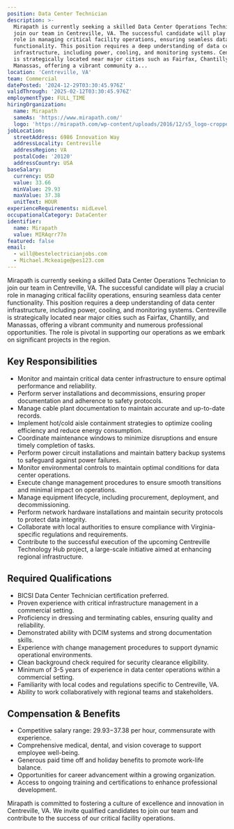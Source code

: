 ```yaml
---
position: Data Center Technician
description: >-
  Mirapath is currently seeking a skilled Data Center Operations Technician to
  join our team in Centreville, VA. The successful candidate will play a crucial
  role in managing critical facility operations, ensuring seamless data center
  functionality. This position requires a deep understanding of data center
  infrastructure, including power, cooling, and monitoring systems. Centreville
  is strategically located near major cities such as Fairfax, Chantilly, and
  Manassas, offering a vibrant community a...
location: 'Centreville, VA'
team: Commercial
datePosted: '2024-12-29T03:30:45.976Z'
validThrough: '2025-02-12T03:30:45.976Z'
employmentType: FULL_TIME
hiringOrganization:
  name: Mirapath
  sameAs: 'https://www.mirapath.com/'
  logo: 'https://mirapath.com/wp-content/uploads/2016/12/s5_logo-cropped.png'
jobLocation:
  streetAddress: 6986 Innovation Way
  addressLocality: Centreville
  addressRegion: VA
  postalCode: '20120'
  addressCountry: USA
baseSalary:
  currency: USD
  value: 33.66
  minValue: 29.93
  maxValue: 37.38
  unitText: HOUR
experienceRequirements: midLevel
occupationalCategory: DataCenter
identifier:
  name: Mirapath
  value: MIRAqrr77n
featured: false
email:
  - will@bestelectricianjobs.com
  - Michael.Mckeaige@pes123.com
---
```




Mirapath is currently seeking a skilled Data Center Operations Technician to join our team in Centreville, VA. The successful candidate will play a crucial role in managing critical facility operations, ensuring seamless data center functionality. This position requires a deep understanding of data center infrastructure, including power, cooling, and monitoring systems. Centreville is strategically located near major cities such as Fairfax, Chantilly, and Manassas, offering a vibrant community and numerous professional opportunities. The role is pivotal in supporting our operations as we embark on significant projects in the region.

## Key Responsibilities

- Monitor and maintain critical data center infrastructure to ensure optimal performance and reliability.
- Perform server installations and decommissions, ensuring proper documentation and adherence to safety protocols.
- Manage cable plant documentation to maintain accurate and up-to-date records.
- Implement hot/cold aisle containment strategies to optimize cooling efficiency and reduce energy consumption.
- Coordinate maintenance windows to minimize disruptions and ensure timely completion of tasks.
- Perform power circuit installations and maintain battery backup systems to safeguard against power failures.
- Monitor environmental controls to maintain optimal conditions for data center operations.
- Execute change management procedures to ensure smooth transitions and minimal impact on operations.
- Manage equipment lifecycle, including procurement, deployment, and decommissioning.
- Perform network hardware installations and maintain security protocols to protect data integrity.
- Collaborate with local authorities to ensure compliance with Virginia-specific regulations and requirements.
- Contribute to the successful execution of the upcoming Centreville Technology Hub project, a large-scale initiative aimed at enhancing regional infrastructure.

## Required Qualifications

- BICSI Data Center Technician certification preferred.
- Proven experience with critical infrastructure management in a commercial setting.
- Proficiency in dressing and terminating cables, ensuring quality and reliability.
- Demonstrated ability with DCIM systems and strong documentation skills.
- Experience with change management procedures to support dynamic operational environments.
- Clean background check required for security clearance eligibility.
- Minimum of 3-5 years of experience in data center operations within a commercial setting.
- Familiarity with local codes and regulations specific to Centreville, VA.
- Ability to work collaboratively with regional teams and stakeholders.

## Compensation & Benefits

- Competitive salary range: $29.93-$37.38 per hour, commensurate with experience.
- Comprehensive medical, dental, and vision coverage to support employee well-being.
- Generous paid time off and holiday benefits to promote work-life balance.
- Opportunities for career advancement within a growing organization.
- Access to ongoing training and certifications to enhance professional development. 

Mirapath is committed to fostering a culture of excellence and innovation in Centreville, VA. We invite qualified candidates to join our team and contribute to the success of our critical facility operations.